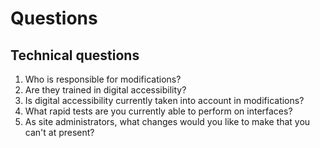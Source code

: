 # Questions

## Technical questions

 1. Who is responsible for modifications?
 1. Are they trained in digital accessibility?
 1. Is digital accessibility currently taken into account in modifications?
 1. What rapid tests are you currently able to perform on interfaces?
 1. As site administrators, what changes would you like to make that you can't at present?